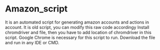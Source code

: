 # Amazon_script
It is an automated script for generating amazon accounts and actions in account. It is old script, you can modify this raw code accordingy
Install chromdriver and file, then you have to add location of chromdriver in this script.
Google Chrome is necessary for this script to run.
Download the file and run in any IDE or CMD.
